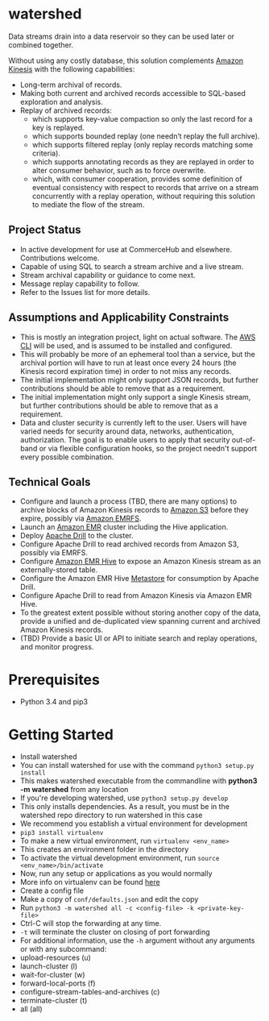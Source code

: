 # watershed
Data streams drain into a data reservoir so they can be used later or combined together.

Without using any costly database, this solution complements
[Amazon Kinesis](http://aws.amazon.com/kinesis/) with the following capabilities:
* Long-term archival of records.
* Making both current and archived records accessible to SQL-based exploration and analysis.
* Replay of archived records:
  * which supports key-value compaction so only the last record for a key is replayed.
  * which supports bounded replay (one needn’t replay the full archive).
  * which supports filtered replay (only replay records matching some criteria).
  * which supports annotating records as they are replayed in order to alter
consumer behavior, such as to force overwrite.
  * which, with consumer cooperation, provides some definition of eventual
consistency with respect to records that arrive on a stream concurrently with a
replay operation, without requiring this solution to mediate the flow of the stream.

## Project Status
* In active development for use at CommerceHub and elsewhere. Contributions welcome.
* Capable of using SQL to search a stream archive and a live stream.
* Stream archival capability or guidance to come next.
* Message replay capability to follow.
* Refer to the Issues list for more details.

## Assumptions and Applicability Constraints
* This is mostly an integration project, light on actual software. The
[AWS CLI](http://aws.amazon.com/cli/) will be used, and is assumed to be
installed and configured.
* This will probably be more of an ephemeral tool than a service, but the
archival portion will have to run at least once every 24 hours (the Kinesis
record expiration time) in order to not miss any records.
* The initial implementation might only support JSON records, but further
contributions should be able to remove that as a requirement.
* The initial implementation might only support a single Kinesis stream, but
further contributions should be able to remove that as a requirement.
* Data and cluster security is currently left to the user. Users will have varied needs for security around data, networks, authentication, authorization. The goal is to enable users to apply that security out-of-band or via flexible configuration hooks, so the project needn't support every possible combination. 

## Technical Goals
* Configure and launch a process (TBD, there are many options) to archive
blocks of Amazon Kinesis records to [Amazon S3](http://aws.amazon.com/s3/)
before they expire, possibly via
[Amazon EMRFS](http://docs.aws.amazon.com/ElasticMapReduce/latest/DeveloperGuide/emr-fs.html).
* Launch an [Amazon EMR](http://aws.amazon.com/elasticmapreduce/) cluster
including the Hive application.
* Deploy [Apache Drill](http://drill.apache.org/) to the cluster.
* Configure Apache Drill to read archived records from Amazon S3, possibly via EMRFS.
* Configure [Amazon EMR Hive](http://docs.aws.amazon.com/ElasticMapReduce/latest/DeveloperGuide/emr-hive.html)
to expose an Amazon Kinesis stream as an externally-stored table.
* Configure the Amazon EMR Hive
[Metastore](https://drill.apache.org/docs/hive-storage-plugin/) for consumption
by Apache Drill.
* Configure Apache Drill to read from Amazon Kinesis via Amazon EMR Hive.
* To the greatest extent possible without storing another copy of the data,
provide a unified and de-duplicated view spanning current and archived Amazon Kinesis records.
* (TBD) Provide a basic UI or API to initiate search and replay operations, and monitor progress.
 
# Prerequisites
* Python 3.4 and pip3

# Getting Started
* Install watershed
 * You can install watershed for use with the command `python3 setup.py install`
  * This makes watershed executable from the commandline with **python3 -m watershed** from any location
 * If you're developing watershed, use `python3 setup.py develop`
  * This only installs dependencies. As a result, you must be in the watershed repo directory to run watershed in this case
  * We recommend you establish a virtual environment for development
   * `pip3 install virtualenv`
   * To make a new virtual environment, run `virtualenv <env_name>`
   * This creates an environment folder in the directory
   * To activate the virtual development environment, run `source <env_name>/bin/activate`
   * Now, run any setup or applications as you would normally
   * More info on virtualenv can be found [here](https://virtualenv.pypa.io/en/latest/userguide.html)
* Create a config file
 * Make a copy of `conf/defaults.json` and edit the copy
* Run `python3 -m watershed all -c <config-file> -k <private-key-file>`
 * Ctrl-C will stop the forwarding at any time.
 * `-t` will terminate the cluster on closing of port forwarding
* For additional information, use the `-h` argument without any arguments or with any subcommand:
 * upload-resources (u)
 * launch-cluster (l)
 * wait-for-cluster (w)
 * forward-local-ports (f)
 * configure-stream-tables-and-archives (c)
 * terminate-cluster (t)
 * all (all)
